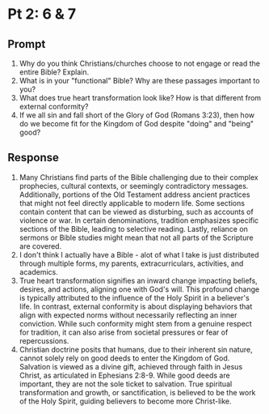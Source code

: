 #  Pt 2: 6 & 7

## Prompt
1. Why do you think Christians/churches choose to not engage or read the entire Bible? Explain.
2. What is in your "functional" Bible? Why are these passages important to you?
3. What does true heart transformation look like? How is that different from external conformity?
4. If we all sin and fall short of the Glory of God (Romans 3:23), then how do we become fit for the Kingdom of God despite "doing" and "being" good?

## Response
1. Many Christians find parts of the Bible challenging due to their complex prophecies, cultural contexts, or seemingly contradictory messages. Additionally, portions of the Old Testament address ancient practices that might not feel directly applicable to modern life. Some sections contain content that can be viewed as disturbing, such as accounts of violence or war. In certain denominations, tradition emphasizes specific sections of the Bible, leading to selective reading. Lastly, reliance on sermons or Bible studies might mean that not all parts of the Scripture are covered.
2. I don't think I actually have a Bible - alot of what I take is just distributed through multiple forms, my parents, extracurriculars, activities, and academics.
3. True heart transformation signifies an inward change impacting beliefs, desires, and actions, aligning one with God's will. This profound change is typically attributed to the influence of the Holy Spirit in a believer's life. In contrast, external conformity is about displaying behaviors that align with expected norms without necessarily reflecting an inner conviction. While such conformity might stem from a genuine respect for tradition, it can also arise from societal pressures or fear of repercussions.
4. Christian doctrine posits that humans, due to their inherent sin nature, cannot solely rely on good deeds to enter the Kingdom of God. Salvation is viewed as a divine gift, achieved through faith in Jesus Christ, as articulated in Ephesians 2:8-9. While good deeds are important, they are not the sole ticket to salvation. True spiritual transformation and growth, or sanctification, is believed to be the work of the Holy Spirit, guiding believers to become more Christ-like.
